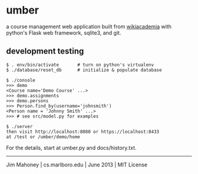 
umber
=====

a course management web application built from [wikiacademia][]
with python's Flask web framework, sqlite3, and git.

development testing
--------------------

    $ . env/bin/activate       # turn on python's virtualenv
    $ ./database/reset_db      # initialize & populate database

    $ ./console
    >>> demo
    <Course name='Demo Course' ...>
    >>> demo.assignments
    >>> demo.persons
    >>> Person.find_by(username='johnsmith')
    <Person name = 'Johnny Smith' ...>
    >>> # see src/model.py for examples

    $ ./server
    then visit http://localhost:8080 or https://localhost:8433
    at /test or /umber/demo/home

For the details, start at umber.py and docs/history.txt.

----------------------------------------------------------

Jim Mahoney | cs.marlboro.edu | June 2013 | MIT License

[wikiacademia]: http://cs.marlboro.edu/wikiacademia/source_code 
                "wikiacademia source code"
